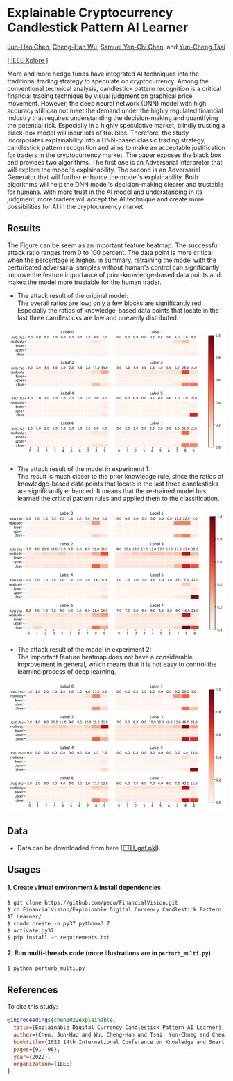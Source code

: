 # Explainable Cryptocurrency Candlestick Pattern AI Learner

[Jun-Hao Chen](o1r2g3a4n5i6z7e8@gmail.com), [Cheng-Han Wu](chwu0796@gmail.com), [Samuel Yen-Chi Chen](ycchen1989@gmail.com), and [Yun-Cheng Tsai](pecu610@gmail.com)   
    
[[ IEEE Xplore ]](https://ieeexplore.ieee.org/document/9727231?fbclid=IwAR3doeRuCKiY19_yQbSFqeiKBnurg4n1eK9tPEETEpiCXp2kolE1hYB-I7M)

More and more hedge funds have integrated AI techniques into the traditional trading strategy to speculate on cryptocurrency. Among the conventional technical analysis, candlestick pattern recognition is a critical financial trading technique by visual judgment on graphical price movement. However, the deep neural network (DNN) model with high accuracy still can not meet the demand under the highly regulated financial industry that requires understanding the decision-making and quantifying the potential risk. Especially in a highly speculative market, blindly trusting a black-box model will incur lots of troubles. Therefore, the study incorporates explainability into a DNN-based classic trading strategy, candlestick pattern recognition and aims to make an acceptable justification for traders in the cryptocurrency market. The paper exposes the black box and provides two algorithms. The first one is an Adversarial Interpreter that will explore the model's explainability. The second is an Adversarial Generator that will further enhance the model's explainability. Both algorithms will help the DNN model's decision-making clearer and trustable for humans. With more trust in the AI model and understanding in its judgment, more traders will accept the AI technique and create more possibilities for AI in the cryptocurrency market.


## Results
The Figure can be seem as an important feature heatmap. The successful attack ratio ranges from 0 to 100 percent. The data point is more critical when the percentage is higher. In summary, retraining the model with the perturbated adversarial samples without human's control can significantly improve the feature importance of prior-knowledge-based data points and makes the model more trustable for the human trader.

* The attack result of the original model:  
The overall ratios are low; only a few blocks are significantly red. Especially the ratios of knowledge-based data points that locate in the last three candlesticks are low and unevenly distributed.
<p align="left">
  <img src="https://github.com/pecu/FinancialVision/blob/master/Explainable%20Digital%20Currency%20Candlestick%20Pattern%20AI%20Learner/images/Attacking%20Result%20of%20the%20Original%20Model.png" width = "600" height = "300">
<p>

* The attack result of the model in experiment 1:  
The result is much closer to the prior knowledge rule, since the ratios of knowledge-based data points that locate in the last three candlesticks are significantly enhanced. It means that the re-trained model has learned the critical pattern rules and applied them to the classification.
<p align="left">
  <img src="https://github.com/pecu/FinancialVision/blob/master/Explainable%20Digital%20Currency%20Candlestick%20Pattern%20AI%20Learner/images/Attacking%20Result%20of%20the%20Experiment%201%20Model.png" width = "600" height = "300">
<p>

* The attack result of the model in experiment 2:  
The important feature heatmap does not have a considerable improvement in general, which means that it is not easy to control the learning process of deep learning.
<p align="left">
  <img src="https://github.com/pecu/FinancialVision/blob/master/Explainable%20Digital%20Currency%20Candlestick%20Pattern%20AI%20Learner/images/Attacking%20Result%20of%20the%20Experiment%202%20Model.png" width = "600" height = "300">
<p>


## Data
  - Data can be downloaded from here ([ETH_gaf.pkl](https://drive.google.com/file/d/1ZtShhD_TkEaBQNFH-D4HQ2QH8Pllhsy9/view?usp=sharing)).


## Usages
#### 1. Create virtual environment & install dependencies
    $ git clone https://github.com/pecu/FinancialVision.git
    $ cd FinancialVision/Explainable Digital Currency Candlestick Pattern AI Learner/
    $ conda create -n py37 python=3.7
    $ activate py37
    $ pip install -r requirements.txt 
#### 2. Run multi-threads code (more illustrations are in `perturb_multi.py`)
    $ python perturb_multi.py


## References

To cite this study:
```BibTeX
@inproceedings{chen2022explainable,
  title={Explainable Digital Currency Candlestick Pattern AI Learner},
  author={Chen, Jun-Hao and Wu, Cheng-Han and Tsai, Yun-Chneg and Chen, Samuel Yen-Chi},
  booktitle={2022 14th International Conference on Knowledge and Smart Technology (KST)},
  pages={91--96},
  year={2022},
  organization={IEEE}
}
```
